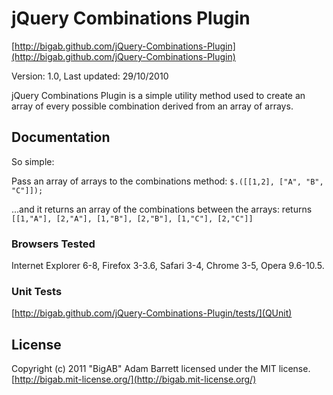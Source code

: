 # jQuery Combinations Plugin #
[http://bigab.github.com/jQuery-Combinations-Plugin](http://bigab.github.com/jQuery-Combinations-Plugin)

Version: 1.0, Last updated: 29/10/2010

jQuery Combinations Plugin is a simple utility method used to create an array of every possible combination
derived from an array of arrays.


## Documentation ##
So simple:

Pass an array of arrays to the combinations method:
	`$.([[1,2], ["A", "B", "C"]]);`
	
...and it returns an array of the combinations between the arrays:
	returns `[[1,"A"], [2,"A"], [1,"B"], [2,"B"], [1,"C"], [2,"C"]]`


### Browsers Tested ###
Internet Explorer 6-8, Firefox 3-3.6, Safari 3-4, Chrome 3-5, Opera 9.6-10.5.

### Unit Tests ###
[http://bigab.github.com/jQuery-Combinations-Plugin/tests/](QUnit)


## License ##
Copyright (c) 2011 "BigAB" Adam Barrett 
licensed under the MIT license.
[http://bigab.mit-license.org/](http://bigab.mit-license.org/)
